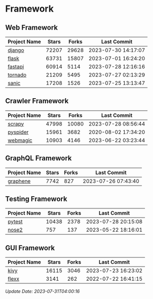 # Framework

## Web Framework
| Project Name | Stars | Forks | Last Commit |
| ------------ | ----- | ----- | ----------- |
| [django](https://github.com/django/django) | 72207 | 29628 | 2023-07-30 14:17:07 |
| [flask](https://github.com/pallets/flask) | 63731 | 15807 | 2023-07-01 16:24:20 |
| [fastapi](https://github.com/tiangolo/fastapi) | 60914 | 5114 | 2023-07-28 12:16:16 |
| [tornado](https://github.com/tornadoweb/tornado) | 21209 | 5495 | 2023-07-27 02:13:29 |
| [sanic](https://github.com/sanic-org/sanic) | 17208 | 1526 | 2023-07-25 13:13:47 |

## Crawler Framework
| Project Name | Stars | Forks | Last Commit |
| ------------ | ----- | ----- | ----------- |
| [scrapy](https://github.com/scrapy/scrapy) | 47998 | 10080 | 2023-07-28 08:56:44 |
| [pyspider](https://github.com/binux/pyspider) | 15961 | 3682 | 2020-08-02 17:34:20 |
| [webmagic](https://github.com/code4craft/webmagic) | 10903 | 4146 | 2023-06-22 03:23:44 |

## GraphQL Framework
| Project Name | Stars | Forks | Last Commit |
| ------------ | ----- | ----- | ----------- |
| [graphene](https://github.com/graphql-python/graphene) | 7742 | 827 | 2023-07-26 07:43:40 |

## Testing Framework
| Project Name | Stars | Forks | Last Commit |
| ------------ | ----- | ----- | ----------- |
| [pytest](https://github.com/pytest-dev/pytest) | 10438 | 2378 | 2023-07-28 20:15:08 |
| [nose2](https://github.com/nose-devs/nose2) | 757 | 137 | 2023-05-22 18:16:01 |

## GUI Framework
| Project Name | Stars | Forks | Last Commit |
| ------------ | ----- | ----- | ----------- |
| [kivy](https://github.com/kivy/kivy) | 16115 | 3046 | 2023-07-23 16:23:02 |
| [flexx](https://github.com/flexxui/flexx) | 3141 | 262 | 2022-07-22 16:41:15 |

*Update Date: 2023-07-31T04:00:16*